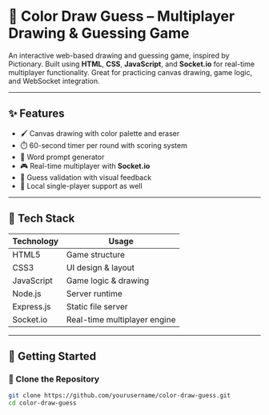 # 🎨 Color Draw Guess – Multiplayer Drawing & Guessing Game

An interactive web-based drawing and guessing game, inspired by Pictionary. Built using **HTML**, **CSS**, **JavaScript**, and **Socket.io** for real-time multiplayer functionality. Great for practicing canvas drawing, game logic, and WebSocket integration.

---

## ✨ Features

- 🖌️ Canvas drawing with color palette and eraser
- ⏱️ 60-second timer per round with scoring system
- 🎯 Word prompt generator
- 🎮 Real-time multiplayer with **Socket.io**
- 💬 Guess validation with visual feedback
- 🔧 Local single-player support as well

---

## 🧰 Tech Stack

| Technology   | Usage                        |
|--------------|------------------------------|
| HTML5        | Game structure               |
| CSS3         | UI design & layout           |
| JavaScript   | Game logic & drawing         |
| Node.js      | Server runtime               |
| Express.js   | Static file server           |
| Socket.io    | Real-time multiplayer engine |

---

## 🚀 Getting Started

### 📁 Clone the Repository

```bash
git clone https://github.com/yourusername/color-draw-guess.git
cd color-draw-guess
